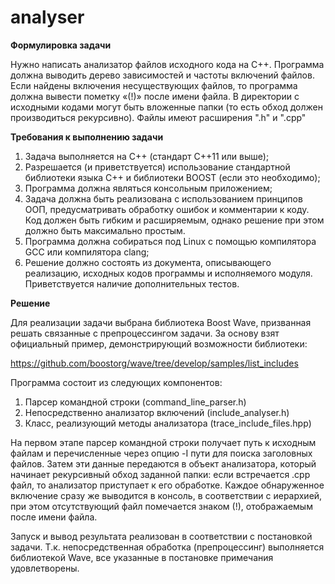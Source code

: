 # analyser

**Формулировка задачи**

Нужно написать анализатор файлов исходного кода на С++. Программа должна выводить дерево зависимостей и частоты включений файлов. Если найдены включения несуществующих файлов, то программа должна вывести пометку «(!)» после имени файла.
В директории с исходными кодами могут быть вложенные папки (то есть обход должен производиться рекурсивно). Файлы имеют расширения ".h" и ".cpp"

**Требования к выполнению задачи**

1. Задача выполняется на С++ (стандарт C++11 или выше);
2. Разрешается (и приветствуется) использование стандартной библиотеки языка С++ и библиотеки BOOST (если это необходимо);
3. Программа должна являться консольным приложением; 
4. Задача должна быть реализована с использованием принципов ООП, предусматривать обработку ошибок и комментарии к коду. Код должен быть гибким и расширяемым, однако решение при этом должно быть максимально простым. 
5. Программа должна собираться под Linux с помощью компилятора GCC или компилятора clang; 
6. Решение должно состоять из документа, описывающего реализацию, исходных кодов программы и исполняемого модуля. Приветствуется наличие дополнительных тестов.

**Решение**

Для реализации задачи выбрана библиотека Boost Wave, призванная решать связанные с препроцессингом задачи. За основу взят официальный пример, демонстрирующий возможности библиотеки:

https://github.com/boostorg/wave/tree/develop/samples/list_includes

Программа состоит из следующих компонентов:
1. Парсер командной строки (command_line_parser.h)
2. Непосредственно анализатор включений (include_analyser.h)
3. Класс, реализующий методы анализатора (trace_include_files.hpp)

На первом этапе парсер командной строки получает путь к исходным файлам и перечисленные через опцию -I пути для поиска заголовных файлов. Затем эти данные передаются в объект анализатора, который начинает рекурсивный обход заданной папки: если встречается .cpp файл, то анализатор приступает к его обработке. Каждое обнаруженное включение сразу же выводится в консоль, в соответствии с иерархией, при этом отсутствующий файл помечается знаком (!), отображаемым после имени файла.

Запуск и вывод результата реализован в соответствии с постановкой задачи. Т.к. непосредственная обработка (препроцессинг) выполняется библиотекой Wave, все указанные в постановке примечания удовлетворены.
